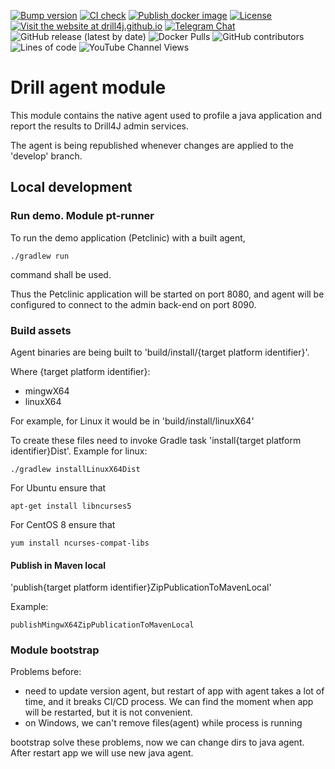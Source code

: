 [![Bump version](https://github.com/Drill4J/java-agent/actions/workflows/bump-version.yml/badge.svg)](https://github.com/Drill4J/java-agent/actions/workflows/bump-version.yml)
[![CI check](https://github.com/Drill4J/java-agent/actions/workflows/check.yml/badge.svg)](https://github.com/Drill4J/java-agent/actions/workflows/check.yml)
[![Publish docker image](https://github.com/Drill4J/java-agent/actions/workflows/publish.yml/badge.svg)](https://github.com/Drill4J/java-agent/actions/workflows/publish.yml)
[![License](https://img.shields.io/github/license/Drill4J/java-agent)](LICENSE)
[![Visit the website at drill4j.github.io](https://img.shields.io/badge/visit-website-green.svg?logo=firefox)](https://drill4j.github.io/)
[![Telegram Chat](https://img.shields.io/badge/Chat%20on-Telegram-brightgreen.svg)](https://t.me/drill4j)  
![GitHub release (latest by date)](https://img.shields.io/github/v/release/Drill4J/java-agent)
![Docker Pulls](https://img.shields.io/docker/pulls/Drill4J/java-agent)
![GitHub contributors](https://img.shields.io/github/contributors/Drill4J/java-agent)
![Lines of code](https://img.shields.io/tokei/lines/github/Drill4J/java-agent)
![YouTube Channel Views](https://img.shields.io/youtube/channel/views/UCJtegUnUHr0bO6icF1CYjKw?style=social)


# Drill agent module

This module contains the native agent used to profile a java application and report 
the results to Drill4J admin services.

The agent is being republished whenever changes are applied to the 'develop' branch.

## Local development

### Run demo. Module pt-runner
To run the demo application (Petclinic) with a built agent,

    ./gradlew run 
command shall be used.

Thus the Petclinic application will be started on port 8080, and
agent will be configured to connect to the admin back-end on port 8090.


### Build assets 
Agent binaries are being built to 'build/install/{target platform identifier}'.

Where {target platform identifier}:
- mingwX64
- linuxX64

For example, for Linux it would be in 'build/install/linuxX64'

To create these files need to invoke Gradle task 'install{target platform identifier}Dist'. Example for linux:

    ./gradlew installLinuxX64Dist
For Ubuntu ensure that 

    apt-get install libncurses5

For CentOS 8 ensure that

    yum install ncurses-compat-libs

#### Publish in Maven local

'publish{target platform identifier}ZipPublicationToMavenLocal'

Example:

    publishMingwX64ZipPublicationToMavenLocal

### Module bootstrap
Problems before:
- need to update version agent, but restart of app with agent takes a lot of time, and it breaks CI/CD process.
  We can find the moment when app will be restarted, but it is not convenient.
- on Windows, we can't remove files(agent) while process is running

bootstrap solve these problems, now we can change dirs to java agent.
After restart app we will use new java agent. 
